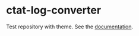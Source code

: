 # ctat-log-converter
Test repository with theme. See the [documentation](http://demisk.github.io/ctat-log-converter/).

